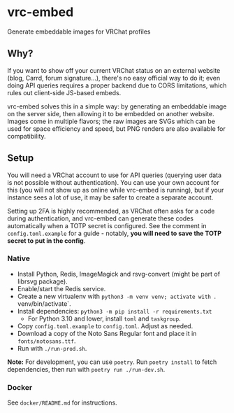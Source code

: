 # vrc-embed

Generate embeddable images for VRChat profiles

## Why?

If you want to show off your current VRChat status on an external website (blog, Carrd, forum signature...), there's no easy official way to do it; even doing API queries requires a proper backend due to CORS limitations, which rules out client-side JS-based embeds.

vrc-embed solves this in a simple way: by generating an embeddable image on the server side, then allowing it to be embedded on another website. Images come in multiple flavors; the raw images are SVGs which can be used for space efficiency and speed, but PNG renders are also available for compatibility.

## Setup

You will need a VRChat account to use for API queries (querying user data is not possible without authentication). You can use your own account for this (you will not show up as online while vrc-embed is running), but if your instance sees a lot of use, it may be safer to create a separate account.

Setting up 2FA is highly recommended, as VRChat often asks for a code during authentication, and vrc-embed can generate these codes automatically when a TOTP secret is configured. See the comment in `config.toml.example` for a guide - notably, **you will need to save the TOTP secret to put in the config**.

### Native

* Install Python, Redis, ImageMagick and rsvg-convert (might be part of librsvg package).
* Enable/start the Redis service.
* Create a new virtualenv with `python3 -m venv venv; activate with `. venv/bin/activate`.
* Install dependencies: `python3 -m pip install -r requirements.txt`
  * For Python 3.10 and lower, install `toml` and `taskgroup`.
* Copy `config.toml.example` to `config.toml`. Adjust as needed.
* Download a copy of the Noto Sans Regular font and place it in `fonts/notosans.ttf`.
* Run with `./run-prod.sh`.

**Note:** For development, you can use `poetry`. Run `poetry install` to fetch dependencies, then run with `poetry run ./run-dev.sh`.

### Docker

See `docker/README.md` for instructions.

